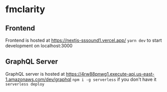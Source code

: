# fmclarity

## Frontend
Frontend is hosted at https://nextjs-sssound1.vercel.app/
`yarn dev` to start development on localhost:3000

## GraphQL Server
GraphQL server is hosted at https://4rw88pnwg1.execute-api.us-east-1.amazonaws.com/dev/graphql
`npm i -g serverless` if you don't have it
`serverless deploy`
